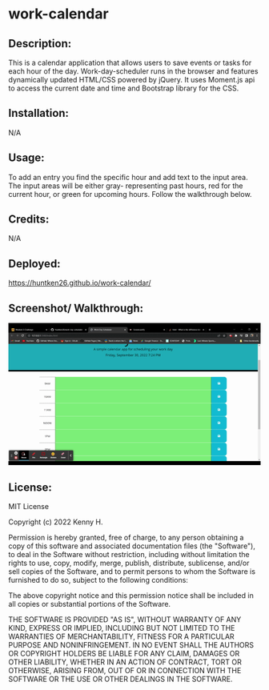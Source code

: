 # work-calendar

## Description:

This is a calendar application that allows users to save events or tasks for each hour of the day. Work-day-scheduler runs in the browser and features dynamically updated HTML/CSS powered by jQuery. It uses Moment.js api to access the current date and time and Bootstrap library for the CSS.

## Installation:

N/A

## Usage:

To add an entry you find the specific hour and add text to the input area. The input areas will be either gray- representing past hours, red for the current hour, or green for upcoming hours. Follow the walkthrough below.

## Credits:

N/A

## Deployed:

https://huntken26.github.io/work-calendar/

## Screenshot/ Walkthrough:
![Gif](Assets\Images\Screencastify.gif)

## License:

MIT License

Copyright (c) 2022 Kenny H.

Permission is hereby granted, free of charge, to any person obtaining a copy
of this software and associated documentation files (the "Software"), to deal
in the Software without restriction, including without limitation the rights
to use, copy, modify, merge, publish, distribute, sublicense, and/or sell
copies of the Software, and to permit persons to whom the Software is
furnished to do so, subject to the following conditions:

The above copyright notice and this permission notice shall be included in all
copies or substantial portions of the Software.

THE SOFTWARE IS PROVIDED "AS IS", WITHOUT WARRANTY OF ANY KIND, EXPRESS OR
IMPLIED, INCLUDING BUT NOT LIMITED TO THE WARRANTIES OF MERCHANTABILITY,
FITNESS FOR A PARTICULAR PURPOSE AND NONINFRINGEMENT. IN NO EVENT SHALL THE
AUTHORS OR COPYRIGHT HOLDERS BE LIABLE FOR ANY CLAIM, DAMAGES OR OTHER
LIABILITY, WHETHER IN AN ACTION OF CONTRACT, TORT OR OTHERWISE, ARISING FROM,
OUT OF OR IN CONNECTION WITH THE SOFTWARE OR THE USE OR OTHER DEALINGS IN THE
SOFTWARE.
